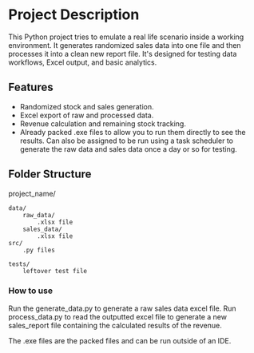 # Project Description

This Python project tries to emulate a real life scenario inside a working environment. It generates randomized sales data into one file and then processes it into a clean new report file. It's designed for testing data workflows, Excel output, and basic analytics.

## Features
- Randomized stock and sales generation.
- Excel export of raw and processed data.
- Revenue calculation and remaining stock tracking.
- Already packed .exe files to allow you to run them
  directly to see the results. Can also be assigned
  to be run using a task scheduler to generate the
  raw data and sales data once a day or so for testing.

## Folder Structure
project_name/

    data/
        raw_data/
            .xlsx file
        sales_data/
            .xlsx file
    src/
        .py files
    
    tests/
        leftover test file
    
### How to use
Run the generate_data.py to generate a raw sales data excel file.
Run process_data.py to read the outputted excel file to generate
a new sales_report file containing the calculated results of
the revenue.

The .exe files are the packed files and can be run outside of an IDE.


